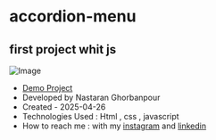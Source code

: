 # accordion-menu
## first project whit js
![Image](https://github.com/user-attachments/assets/5a42d878-2e5c-43eb-8f81-04cc7183847f)
 
- [Demo Project](https://nastaranghorbanpour.github.io/accordion-menu/)
- Developed by Nastaran Ghorbanpour
- Created - 2025-04-26
- Technologies Used : Html , css , javascript
- How to reach me : with my 
[instagram](https://www.instagram.com/nestacode.lab/) and 
[linkedin](https://www.linkedin.com/in/nastaran-ghorbanpour-027a7b349/)
